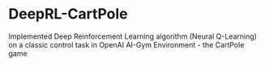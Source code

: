 # DeepRL-CartPole
Implemented Deep Reinforcement Learning algorithm (Neural Q-Learning) on a classic control task in OpenAI AI-Gym Environment - the CartPole game
